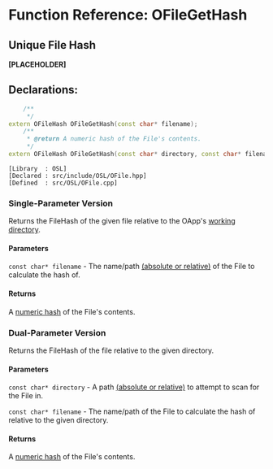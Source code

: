 # Function Reference: OFileGetHash
## Unique File Hash

**[PLACEHOLDER]**

## Declarations:
```cpp
	/**
	 */
extern OFileHash OFileGetHash(const char* filename);
	/**
	 * @return A numeric hash of the File's contents.
	 */
extern OFileHash OFileGetHash(const char* directory, const char* filename);
```
```
[Library  : OSL]
[Declared : src/include/OSL/OFile.hpp]
[Defined  : src/OSL/OFile.cpp]
```

### Single-Parameter Version
Returns the FileHash of the given file relative to the OApp's [working directory](https://en.wikipedia.org/wiki/Working_directory).
#### Parameters
`const char* filename` - The name/path [(absolute or relative)](https://www.lifewire.com/absolute-and-relative-paths-3466467) of the File to calculate the hash of.
#### Returns
A [numeric hash](https://github.com/RosettaHS/OrionAPI/blob/main/docs/Type%20Reference/OFile.md#comparing-filesofilehash) of the File's contents.

### Dual-Parameter Version
Returns the FileHash of the file relative to the given directory.
#### Parameters
`const char* directory` - A path [(absolute or relative)](https://www.lifewire.com/absolute-and-relative-paths-3466467) to attempt to scan for the File in.

`const char* filename` - The name/path of the File to calculate the hash of relative to the given directory.
#### Returns
A [numeric hash](https://github.com/RosettaHS/OrionAPI/blob/main/docs/Type%20Reference/OFile.md#comparing-filesofilehash) of the File's contents.